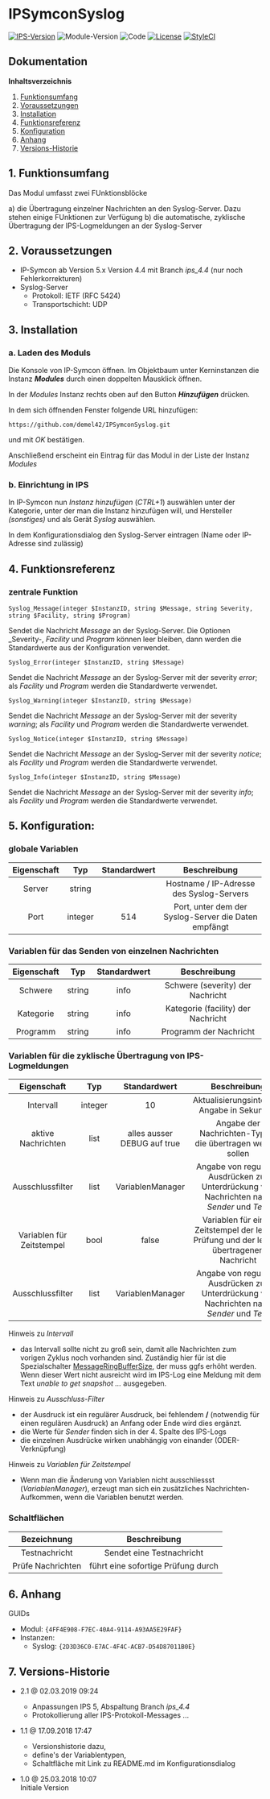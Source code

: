 # IPSymconSyslog

[![IPS-Version](https://img.shields.io/badge/Symcon_Version-5.0+-red.svg)](https://www.symcon.de/service/dokumentation/entwicklerbereich/sdk-tools/sdk-php/)
![Module-Version](https://img.shields.io/badge/Modul_Version-2.1-blue.svg)
![Code](https://img.shields.io/badge/Code-PHP-blue.svg)
[![License](https://img.shields.io/badge/License-CC%20BY--NC--SA%204.0-green.svg)](https://creativecommons.org/licenses/by-nc-sa/4.0/)
[![StyleCI](https://github.styleci.io/repos/126683101/shield?branch=master)](https://github.styleci.io/repos/126683101)

## Dokumentation

**Inhaltsverzeichnis**

1. [Funktionsumfang](#1-funktionsumfang)
2. [Voraussetzungen](#2-voraussetzungen)
3. [Installation](#3-installation)
4. [Funktionsreferenz](#4-funktionsreferenz)
5. [Konfiguration](#5-konfiguration)
6. [Anhang](#6-anhang)
7. [Versions-Historie](#7-versions-historie)

## 1. Funktionsumfang

Das Modul umfasst zwei FUnktionsblöcke

a) die Übertragung einzelner Nachrichten an den Syslog-Server. Dazu stehen einige FUnktionen zur Verfügung
b) die automatische, zyklische Übertragung der IPS-Logmeldungen an der Syslog-Server

## 2. Voraussetzungen

 - IP-Symcon ab Version 5.x
   Version 4.4 mit Branch _ips_4.4_ (nur noch Fehlerkorrekturen)
 - Syslog-Server
   - Protokoll: IETF (RFC 5424)
   - Transportschicht: UDP

## 3. Installation

### a. Laden des Moduls

Die Konsole von IP-Symcon öffnen. Im Objektbaum unter Kerninstanzen die Instanz __*Modules*__ durch einen doppelten Mausklick öffnen.

In der _Modules_ Instanz rechts oben auf den Button __*Hinzufügen*__ drücken.

In dem sich öffnenden Fenster folgende URL hinzufügen:

`https://github.com/demel42/IPSymconSyslog.git`

und mit _OK_ bestätigen.

Anschließend erscheint ein Eintrag für das Modul in der Liste der Instanz _Modules_

### b. Einrichtung in IPS

In IP-Symcon nun _Instanz hinzufügen_ (_CTRL+1_) auswählen unter der Kategorie, unter der man die Instanz hinzufügen will, und Hersteller _(sonstiges)_ und als Gerät _Syslog_ auswählen.

In dem Konfigurationsdialog den Syslog-Server eintragen (Name oder IP-Adresse sind zulässig)

## 4. Funktionsreferenz

### zentrale Funktion

`Syslog_Message(integer $InstanzID, string $Message, string Severity, string $Facility, string $Program)`

Sendet die Nachricht _Message_ an der Syslog-Server. Die Optionen _Severity-, _Facility_ und _Program_ können leer bleiben, dann werden die Standardwerte aus der Konfiguration verwendet.

`Syslog_Error(integer $InstanzID, string $Message)`

Sendet die Nachricht _Message_ an der Syslog-Server mit der severity _error_; als _Facility_ und _Program_ werden die Standardwerte verwendet.

`Syslog_Warning(integer $InstanzID, string $Message)`

Sendet die Nachricht _Message_ an der Syslog-Server mit der severity _warning_; als _Facility_ und _Program_ werden die Standardwerte verwendet.

`Syslog_Notice(integer $InstanzID, string $Message)`

Sendet die Nachricht _Message_ an der Syslog-Server mit der severity _notice_; als _Facility_ und _Program_ werden die Standardwerte verwendet.

`Syslog_Info(integer $InstanzID, string $Message)`

Sendet die Nachricht _Message_ an der Syslog-Server mit der severity _info_; als _Facility_ und _Program_ werden die Standardwerte verwendet.

## 5. Konfiguration:

### globale Variablen

| Eigenschaft               | Typ      | Standardwert | Beschreibung |
| :-----------------------: | :-----:  | :----------: | :----------------------------------------------------------------------------------------------------------: |
| Server                    | string   |              | Hostname / IP-Adresse des Syslog-Servers |
| Port                      | integer  | 514          | Port, unter dem der Syslog-Server die Daten empfängt |

### Variablen für das Senden von einzelnen Nachrichten

| Eigenschaft               | Typ      | Standardwert | Beschreibung |
| :-----------------------: | :-----:  | :----------: | :----------------------------------------------------------------------------------------------------------: |
| Schwere                   | string   | info         | Schwere (severity) der Nachricht |
| Kategorie                 | string   | info         | Kategorie (facility) der Nachricht |
| Programm                  | string   | info         | Programm der Nachricht |

### Variablen für die zyklische Übertragung von IPS-Logmeldungen

| Eigenschaft               | Typ      | Standardwert                | Beschreibung |
| :-----------------------: | :-----:  | :-------------------------: | :----------------------------------------------------------------------------------------------------------: |
| Intervall                 | integer  | 10                          | Aktualisierungsintervall, Angabe in Sekunden |
| aktive Nachrichten        | list     | alles ausser DEBUG auf true | Angabe der Nachrichten-Typen, die übertragen werden sollen |
| Ausschlussfilter          | list     | VariablenManager            | Angabe von regulären Ausdrücken zur Unterdrückung von Nachrichten nach _Sender_ und _Text_ |
| Variablen für Zeitstempel | bool     | false                       | Variablen für einen Zeitstempel der letzten Prüfung und der letzten übertragenen Nachricht |
| Ausschlussfilter          | list     | VariablenManager            | Angabe von regulären Ausdrücken zur Unterdrückung von Nachrichten nach _Sender_ und _Text_ |

Hinweis zu _Intervall_
- das Intervall sollte nicht zu groß sein, damit alle Nachrichten zum vorigen Zyklus noch vorhanden sind. Zuständig hier für ist die Spezialschalter [MessageRingBufferSize](https://www.symcon.de/service/dokumentation/entwicklerbereich/spezialschalter), der muss ggfs erhöht werden. Wenn dieser Wert nicht ausreicht wird im IPS-Log eine Meldung mit dem Text _unable to get snapshot ..._ ausgegeben.

Hinweis zu _Ausschluss-Filter_
- der Ausdruck ist ein regulärer Ausdruck, bei fehlendem **/** (notwendig für einen regulären Ausdruck) an Anfang oder Ende wird dies ergänzt.
- die Werte für _Sender_ finden sich in der 4. Spalte des IPS-Logs
- die einzelnen Ausdrücke wirken unabhängig von einander (ODER-Verknüpfung)

Hinweis zu _Variablen für Zeitstempel_
- Wenn man die Änderung von Variablen nicht ausschliessst (_VariablenManager_), erzeugt man sich ein zusätzliches Nachrichten-Aufkommen, wenn die Variablen benutzt werden.

### Schaltflächen

| Bezeichnung                  | Beschreibung |
| :--------------------------: | :------------------------------------------------: |
| Testnachricht                | Sendet eine Testnachricht |
| Prüfe Nachrichten            | führt eine sofortige Prüfung durch |

## 6. Anhang

GUIDs

- Modul: `{4FF4E908-F7EC-40A4-9114-A93AA5E29FAF}`
- Instanzen:
  - Syslog: `{2D3D36C0-E7AC-4F4C-ACB7-D54D87011B0E}`

## 7. Versions-Historie

- 2.1 @ 02.03.2019 09:24<br>
  - Anpassungen IPS 5, Abspaltung Branch _ips_4.4_
  - Protokollierung aller IPS-Protokoll-Messages ...

- 1.1 @ 17.09.2018 17:47<br>
  - Versionshistorie dazu,
  - define's der Variablentypen,
  - Schaltfläche mit Link zu README.md im Konfigurationsdialog

- 1.0 @ 25.03.2018 10:07<br>
  Initiale Version

